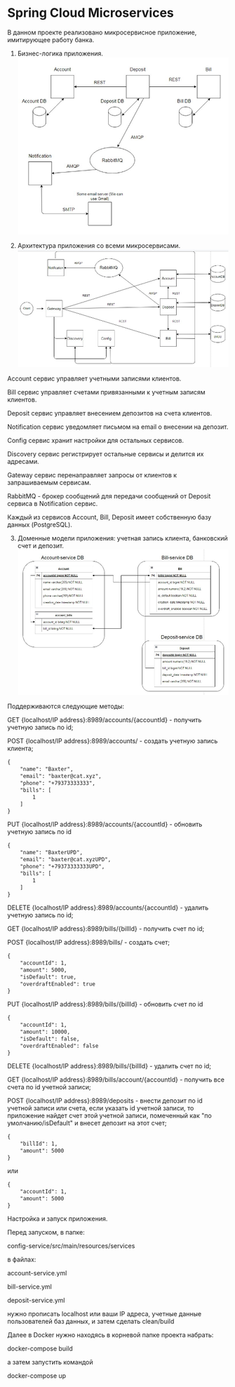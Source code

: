 # Spring Cloud Microservices

В данном проекте реализовано микросервисное приложение,
имитирующее работу банка.

1. Бизнес-логика приложения.
 ![ScreenShot](screenshots/Screenshot_1.jpg)

2. Архитектура приложения со всеми микросервисами.
 ![ScreenShot](screenshots/Screenshot_2.jpg)

Account сервис управляет учетными записями клиентов.

Bill сервис управляет счетами привязанными к учетным записям клиентов.

Deposit сервис управляет внесением депозитов на счета клиентов.

Notification сервис уведомляет письмом на email о внесении на депозит.

Config сервис хранит настройки для остальных сервисов.

Discovery сервис регистрирует остальные сервисы и делится их адресами.

Gateway сервис перенаправляет запросы от клиентов к запрашиваемым сервисам.

RabbitMQ - брокер сообщений для передачи сообщений от Deposit сервиса в Notification сервис.

Каждый из сервисов Account, Bill, Deposit имеет собственную базу данных (PostgreSQL).



3. Доменные модели приложения: учетная запись клиента, банковский счет и депозит.
 ![ScreenShot](screenshots/Screenshot_3.jpg)

Поддерживаются следующие методы:

GET {localhost/IP address}:8989/accounts/{accountId} - получить учетную запись по id;

POST {localhost/IP address}:8989/accounts/ - создать учетную запись клиента;
````
{
    "name": "Baxter",
    "email": "baxter@cat.xyz",
    "phone": "+79373333333",
    "bills": [
        1
    ]
}
````

PUT {localhost/IP address}:8989/accounts/{accountId} - обновить учетную запись по id
````
{
    "name": "BaxterUPD",
    "email": "baxter@cat.xyzUPD",
    "phone": "+79373333333UPD",
    "bills": [
        1
    ]
}
````

DELETE {localhost/IP address}:8989/accounts/{accountId} - удалить учетную запись по id;

GET {localhost/IP address}:8989/bills/{billId} - получить счет по id;

POST {localhost/IP address}:8989/bills/ - создать счет;
````
{
    "accountId": 1,
    "amount": 5000,
    "isDefault": true,
    "overdraftEnabled": true
}
````

PUT {localhost/IP address}:8989/bills/{billId} - обновить счет по id
````
{
    "accountId": 1,
    "amount": 10000,
    "isDefault": false,
    "overdraftEnabled": false
}
````

DELETE {localhost/IP address}:8989/bills/{billId} - удалить счет по id;

GET {localhost/IP address}:8989/bills/account/{accountId} - получить все счета по id учетной записи;

POST {localhost/IP address}:8989/deposits - внести депозит по id учетной записи или счета,
если указать id учетной записи, то приложение найдет счет этой учетной записи, помеченный как
"по умолчанию/isDefault" и внесет депозит на этот счет;
````
{
    "billId": 1,
    "amount": 5000
}
````
или
````
{
    "accountId": 1,
    "amount": 5000
}
````

Настройка и запуск приложения.

Перед запуском, в папке:

config-service/src/main/resources/services

в файлах:

account-service.yml

bill-service.yml

deposit-service.yml

нужно прописать localhost или ваши IP адреса, учетные данные пользователей баз данных, и затем сделать clean/build

Далее в Docker нужно находясь в корневой папке проекта набрать:

docker-compose build

а затем запустить командой

docker-compose up
